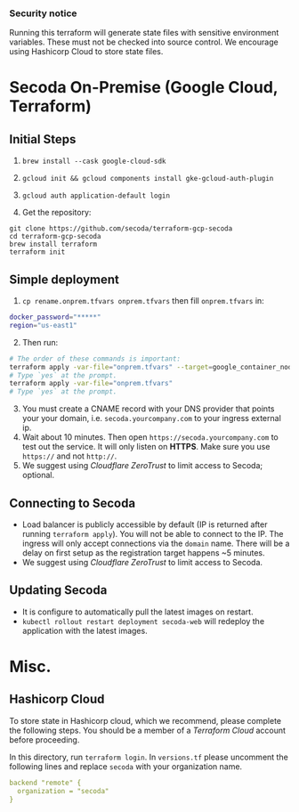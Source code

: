 ### Security notice

Running this terraform will generate state files with sensitive environment variables. These must not be checked into source control. We encourage using Hashicorp Cloud to store state files.

# Secoda On-Premise (Google Cloud, Terraform)

## Initial Steps

1. `brew install --cask google-cloud-sdk`

2. `gcloud init && gcloud components install gke-gcloud-auth-plugin`

3. `gcloud auth application-default login`

4. Get the repository:

```
git clone https://github.com/secoda/terraform-gcp-secoda
cd terraform-gcp-secoda
brew install terraform
terraform init
```

## Simple deployment

1. `cp rename.onprem.tfvars onprem.tfvars` then fill `onprem.tfvars` in:

```bash
docker_password="*****"
region="us-east1"
```

2. Then run:
```bash
# The order of these commands is important:
terraform apply -var-file="onprem.tfvars" --target=google_container_node_pool.nodes
# Type `yes` at the prompt.
terraform apply -var-file="onprem.tfvars"
# Type `yes` at the prompt.
```

3. You must create a CNAME record with your DNS provider that points your your domain, i.e. `secoda.yourcompany.com` to your ingress external ip.
4. Wait about 10 minutes. Then open `https://secoda.yourcompany.com` to test out the service. It will only listen on **HTTPS**. Make sure you use `https://` and not `http://`.
5. We suggest using _Cloudflare ZeroTrust_ to limit access to Secoda; optional.

## Connecting to Secoda

- Load balancer is publicly accessible by default (IP is returned after running `terraform apply`). You will not be able to connect to the IP. The ingress will only accept connections via the `domain` name. There will be a delay on first setup as the registration target happens ~5 minutes.
- We suggest using _Cloudflare ZeroTrust_ to limit access to Secoda.

## Updating Secoda

- It is configure to automatically pull the latest images on restart.
- `kubectl rollout restart deployment secoda-web` will redeploy the application with the latest images.

# Misc.

## Hashicorp Cloud

To store state in Hashicorp cloud, which we recommend, please complete the following steps. You should be a member of a _Terraform Cloud_ account before proceeding.

In this directory, run `terraform login`. In `versions.tf` please uncomment the following lines and replace `secoda` with your organization name.

```yaml
backend "remote" {
  organization = "secoda"
}
```
